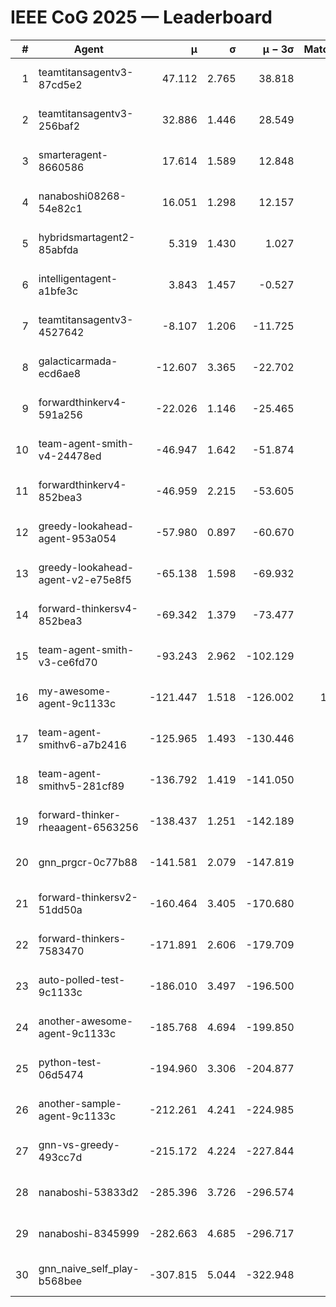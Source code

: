 # IEEE CoG 2025 — Leaderboard

| # | Agent | μ | σ | μ − 3σ | Matches | Updated |
|---:|---|---:|---:|---:|---:|---|
| 1 | teamtitansagentv3-87cd5e2 | 47.112 | 2.765 | 38.818 | 780 | 2025-08-27 01:05 |
| 2 | teamtitansagentv3-256baf2 | 32.886 | 1.446 | 28.549 | 880 | 2025-08-27 01:05 |
| 3 | smarteragent-8660586 | 17.614 | 1.589 | 12.848 | 627 | 2025-08-27 01:05 |
| 4 | nanaboshi08268-54e82c1 | 16.051 | 1.298 | 12.157 | 740 | 2025-08-27 01:05 |
| 5 | hybridsmartagent2-85abfda | 5.319 | 1.430 | 1.027 | 649 | 2025-08-27 01:05 |
| 6 | intelligentagent-a1bfe3c | 3.843 | 1.457 | -0.527 | 762 | 2025-08-27 01:05 |
| 7 | teamtitansagentv3-4527642 | -8.107 | 1.206 | -11.725 | 780 | 2025-08-27 01:05 |
| 8 | galacticarmada-ecd6ae8 | -12.607 | 3.365 | -22.702 | 880 | 2025-08-27 01:05 |
| 9 | forwardthinkerv4-591a256 | -22.026 | 1.146 | -25.465 | 752 | 2025-08-27 01:05 |
| 10 | team-agent-smith-v4-24478ed | -46.947 | 1.642 | -51.874 | 740 | 2025-08-27 01:05 |
| 11 | forwardthinkerv4-852bea3 | -46.959 | 2.215 | -53.605 | 607 | 2025-08-27 01:05 |
| 12 | greedy-lookahead-agent-953a054 | -57.980 | 0.897 | -60.670 | 738 | 2025-08-27 01:05 |
| 13 | greedy-lookahead-agent-v2-e75e8f5 | -65.138 | 1.598 | -69.932 | 778 | 2025-08-27 01:05 |
| 14 | forward-thinkersv4-852bea3 | -69.342 | 1.379 | -73.477 | 727 | 2025-08-27 01:05 |
| 15 | team-agent-smith-v3-ce6fd70 | -93.243 | 2.962 | -102.129 | 960 | 2025-08-27 01:05 |
| 16 | my-awesome-agent-9c1133c | -121.447 | 1.518 | -126.002 | 1100 | 2025-08-27 01:05 |
| 17 | team-agent-smithv6-a7b2416 | -125.965 | 1.493 | -130.446 | 920 | 2025-08-27 01:05 |
| 18 | team-agent-smithv5-281cf89 | -136.792 | 1.419 | -141.050 | 940 | 2025-08-27 01:05 |
| 19 | forward-thinker-rheaagent-6563256 | -138.437 | 1.251 | -142.189 | 982 | 2025-08-27 01:05 |
| 20 | gnn_prgcr-0c77b88 | -141.581 | 2.079 | -147.819 | 700 | 2025-08-27 01:05 |
| 21 | forward-thinkersv2-51dd50a | -160.464 | 3.405 | -170.680 | 882 | 2025-08-27 01:05 |
| 22 | forward-thinkers-7583470 | -171.891 | 2.606 | -179.709 | 860 | 2025-08-27 01:05 |
| 23 | auto-polled-test-9c1133c | -186.010 | 3.497 | -196.500 | 540 | 2025-08-27 01:05 |
| 24 | another-awesome-agent-9c1133c | -185.768 | 4.694 | -199.850 | 920 | 2025-08-27 01:05 |
| 25 | python-test-06d5474 | -194.960 | 3.306 | -204.877 | 620 | 2025-08-27 01:05 |
| 26 | another-sample-agent-9c1133c | -212.261 | 4.241 | -224.985 | 920 | 2025-08-27 01:05 |
| 27 | gnn-vs-greedy-493cc7d | -215.172 | 4.224 | -227.844 | 800 | 2025-08-27 01:05 |
| 28 | nanaboshi-53833d2 | -285.396 | 3.726 | -296.574 | 740 | 2025-08-27 01:05 |
| 29 | nanaboshi-8345999 | -282.663 | 4.685 | -296.717 | 960 | 2025-08-27 01:05 |
| 30 | gnn_naive_self_play-b568bee | -307.815 | 5.044 | -322.948 | 640 | 2025-08-27 01:05 |
